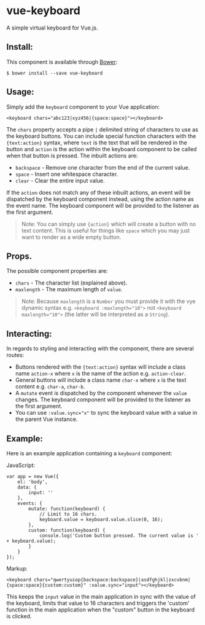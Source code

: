 # vue-keyboard

A simple virtual keyboard for Vue.js.

## Install:

This component is available through [Bower](https://bower.io/search/?q=vue-keyboard):

    $ bower install --save vue-keyboard

## Usage:

Simply add the `keyboard` component to your Vue application:

```
<keyboard chars="abc123|xyz456|{space:space}"></keyboard>
```

The `chars` property accepts a pipe `|` delimited string of characters to use as the keyboard buttons. You can include special function characters with the `{text:action}` syntax, where `text` is the text that will be rendered in the button and `action` is the action within the keyboard component to be called when that button is pressed. The inbuilt actions are:

* `backspace` - Remove one character from the end of the current value.
* `space` - Insert one whitespace character.
* `clear` - Clear the entire input value.

If the `action` does not match any of these inbuilt actions, an event will be dispatched by the keyboard component instead, using the action name as the event name. The keyboard component will be provided to the listener as the first argument.

> Note: You can simply use `{action}` which will create a button with no text content. This is useful for things like `space` which you may just want to render as a wide empty button.

## Props.

The possible component properties are:

* `chars` - The character list (explained above).
* `maxlength` - The maximum length of `value`.

> Note: Because `maxlength` is a `Number` you must provide it with the vye dynamic syntax e.g. `<keyboard :maxlength="10">` not `<keyboard maxlength="10">` (the latter will be interpreted as a `String`).

## Interacting:

In regards to styling and interacting with the component, there are several routes:

* Buttons rendered with the `{text:action}` syntax will include a class name `action-x` where `x` is the name of the action e.g. `action-clear`.
* General buttons will include a class name `char-x` where `x` is the text content e.g. `char-a`, `char-b`.
* A `mutate` event is dispatched by the component whenever the `value` changes. The keyboard component will be provided to the listener as the first argument.
* You can use `:value.sync="x"` to sync the keyboard value with a value in the parent Vue instance.

## Example:

Here is an example application containing a `keyboard` component:

JavaScript:

```
var app = new Vue({
	el: 'body',
	data: {
		input: ''
	},
	events: {
		mutate: function(keyboard) {
			// Limit to 16 chars.
			keyboard.value = keyboard.value.slice(0, 16);
		},
		custom: function(keyboard) {
			console.log('Custom button pressed. The current value is ' + keyboard.value);
		}
	}
});
```

Markup:

```
<keyboard chars="qwertyuiop{backspace:backspace}|asdfghjkl|zxcvbnm|{space:space}{custom:custom}" :value.sync="input"></keyboard>
```

This keeps the `input` value in the main application in sync with the value of the keyboard, limits that value to 16 characters and triggers the 'custom' function in the main application when the "custom" button in the keyboard is clicked.